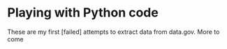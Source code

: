# Playing with Python code

These are my first [failed] attempts to extract data from data.gov. More to come
